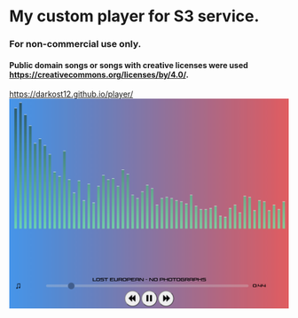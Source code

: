 # My custom player for S3 service.
### For non-commercial use only.
#### Public domain songs or songs with creative licenses were used https://creativecommons.org/licenses/by/4.0/.
https://darkost12.github.io/player/
![Demonstation](https://github.com/darkost12/player/blob/master/demonstation.PNG)

